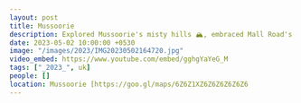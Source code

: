 ```yaml
---
layout: post
title: Mussoorie
description: Explored Mussoorie's misty hills 🏔️, embraced Mall Road's charm, reveled in Kempty Falls' cascading beauty, and marveled at Gun Hill's panoramic views. 🛍️🌊 Soaked in the serenity of the Queen of Hills! 🏞️ 🍃 #MussoorieMagic
date: 2023-05-02 10:00:00 +0530
image: "/images/2023/IMG20230502164720.jpg"
video_embed: https://www.youtube.com/embed/gghgYaYeG_M
tags: ["_2023_", uk]
people: []
location: Mussoorie [https://goo.gl/maps/6Z6Z1XZ6Z6Z6Z6Z6Z6
---
```


